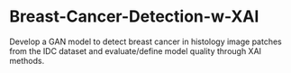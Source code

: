 # Breast-Cancer-Detection-w-XAI
Develop a GAN model to detect breast cancer in histology image patches from the IDC dataset and evaluate/define model quality through XAI methods.
